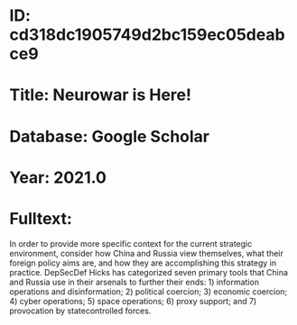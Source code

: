 # ID: cd318dc1905749d2bc159ec05deabce9
# Title: Neurowar is Here!
# Database: Google Scholar
# Year: 2021.0
# Fulltext:
In order to provide more specific context for the current strategic environment, consider how China and Russia view themselves, what their foreign policy aims are, and how they are accomplishing this strategy in practice.
DepSecDef Hicks has categorized seven primary tools that China and Russia use in their arsenals to further their ends: 1) information operations and disinformation; 2) political coercion; 3) economic coercion; 4) cyber operations; 5) space operations; 6) proxy support; and 7) provocation by statecontrolled forces.